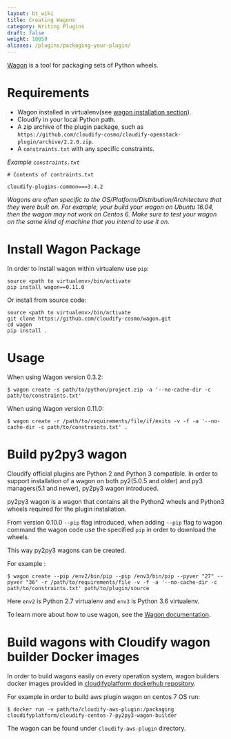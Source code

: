 ```yaml
---
layout: bt_wiki
title: Creating Wagons
category: Writing Plugins
draft: false
weight: 10050
aliases: /plugins/packaging-your-plugin/
---
```



[Wagon](https://github.com/cloudify-cosmo/wagon) is a tool for packaging sets of Python wheels.


# Requirements

- Wagon installed in virtualenv(see [wagon installation section](#install-wagon-package)).
- Cloudify in your local Python path.
- A zip archive of the plugin package, such as `https://github.com/cloudify-cosmo/cloudify-openstack-plugin/archive/2.2.0.zip`.
- A `constraints.txt` with any specific constraints.

*Example `constraints.txt`*

```
# Contents of contraints.txt

cloudify-plugins-common===3.4.2
```

_Wagons are often specific to the OS/Platform/Distribution/Architecture that they were built on. For example, your build your wagon on Ubuntu 16.04, then the wagon may not work on Centos 6. Make sure to test your wagon on the same kind of machine that you intend to use it on._


# Install Wagon Package

In order to install wagon within virtualenv use `pip`:
```
source <path to virtualenv>/bin/activate
pip install wagon==0.11.0
```

Or install from source code:
```
source <path to virtualenv>/bin/activate
git clone https://github.com/cloudify-cosmo/wagon.git
cd wagon
pip install .
```

# Usage

When using Wagon version 0.3.2:

```
$ wagon create -s path/to/python/project.zip -a '--no-cache-dir -c path/to/constraints.txt'
```

When using Wagon version 0.11.0:
 ```
$ wagon create -r /path/to/requirements/file/if/exits -v -f -a '--no-cache-dir -c path/to/constraints.txt' .
```

# Build py2py3 wagon

Cloudify official plugins are Python 2 and Python 3 compatible. 
In order to support installation of a wagon on both py2(5.0.5 and older) and py3 managers(5.1 and newer),
py2py3 wagon introduced.

py2py3 wagon is a wagon that contains all the Python2 wheels and Python3 wheels required for the plugin installation.

From version 0.10.0 `--pip` flag introduced, when adding `--pip` flag to wagon command the wagon code use the specified `pip` in order to download the wheels.

This way py2py3 wagons can be created.

For example :
```
$ wagon create --pip /env2/bin/pip --pip /env3/bin/pip --pyver "27" --pyver "36" -r /path/to/requirements/file -v -f -a '--no-cache-dir -c path/to/constraints.txt' path/to/plugin/source
```

Here `env2` is Python 2.7 virtualenv and `env3` is Python 3.6 virtualenv.

To learn more about how to use wagon, see the [Wagon documentation](https://github.com/cloudify-cosmo/wagon).


# Build wagons with Cloudify wagon builder Docker images

In order to build wagons easily on every operation system, wagon builders docker images provided in [cloudifyplatform dockerhub repository](https://hub.docker.com/u/cloudifyplatform).

For example in order to build aws plugin wagon on centos 7 OS run:
```
$ docker run -v path/to/cloudify-aws-plugin:/packaging cloudifyplatform/cloudify-centos-7-py2py3-wagon-builder
```

The wagon can be found under `cloudify-aws-plugin` directory. 